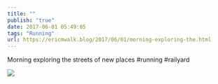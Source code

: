 ```yaml
---
title: ""
publish: "true"
date: 2017-06-01 05:49:05
tags: "Running"
url: https://ericmwalk.blog/2017/06/01/morning-exploring-the.html
---
```


Morning exploring the streets of new places #running #railyard

![](https://ericmwalk.blog/uploads/2022/658b59da1d.jpg)